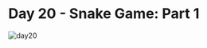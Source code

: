 # Day 20 - Snake Game: Part 1
![day20](https://github.com/user-attachments/assets/9abe506c-a301-4dab-a791-49c2629f7e4f)
